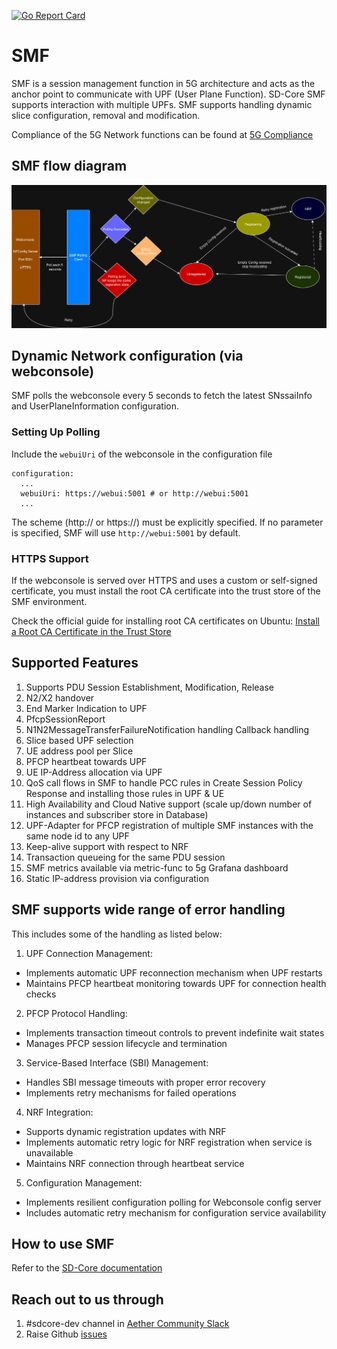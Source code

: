 <!--
SPDX-FileCopyrightText: 2025 Canonical Ltd
SPDX-FileCopyrightText: 2022-present Intel Corporation
SPDX-FileCopyrightText: 2021 Open Networking Foundation <info@opennetworking.org>
Copyright 2019 free5GC.org

SPDX-License-Identifier: Apache-2.0
-->
[![Go Report Card](https://goreportcard.com/badge/github.com/omec-project/smf)](https://goreportcard.com/report/github.com/omec-project/smf)

# SMF

SMF is a session management function in 5G architecture and acts as the anchor
point to communicate with UPF (User Plane Function). SD-Core SMF supports
interaction with multiple UPFs. SMF supports handling dynamic slice
configuration, removal and modification.

Compliance of the 5G Network functions can be found at [5G Compliance](https://docs.sd-core.opennetworking.org/main/overview/3gpp-compliance-5g.html)

## SMF flow diagram

![SMF Flow Diagram](/docs/images/README-SMF.png)

## Dynamic Network configuration (via webconsole)

SMF polls the webconsole every 5 seconds to fetch the latest SNssaiInfo and UserPlaneInformation configuration.

### Setting Up Polling

Include the `webuiUri` of the webconsole in the configuration file
```
configuration:
  ...
  webuiUri: https://webui:5001 # or http://webui:5001
  ...
```
The scheme (http:// or https://) must be explicitly specified. If no parameter is specified,
SMF will use `http://webui:5001` by default.

### HTTPS Support

If the webconsole is served over HTTPS and uses a custom or self-signed certificate,
you must install the root CA certificate into the trust store of the SMF environment.

Check the official guide for installing root CA certificates on Ubuntu:
[Install a Root CA Certificate in the Trust Store](https://documentation.ubuntu.com/server/how-to/security/install-a-root-ca-certificate-in-the-trust-store/index.html)

## Supported Features
1. Supports PDU Session Establishment, Modification, Release
2. N2/X2 handover
3. End Marker Indication to UPF
4. PfcpSessionReport
5. N1N2MessageTransferFailureNotification handling Callback handling
6. Slice based UPF selection
7. UE address pool per Slice
8. PFCP heartbeat towards UPF
9. UE IP-Address allocation via UPF
10. QoS call flows in SMF to handle PCC rules in Create Session Policy Response and installing those rules in UPF & UE
11. High Availability and Cloud Native support (scale up/down number of instances and subscriber store in Database)
12. UPF-Adapter for PFCP registration of multiple SMF instances with the same node id to any UPF
13. Keep-alive support with respect to NRF
14. Transaction queueing for the same PDU session
15. SMF metrics available via metric-func to 5g Grafana dashboard
16. Static IP-address provision via configuration

## SMF supports wide range of error handling

This includes some of the handling as listed below:
1. UPF Connection Management:
- Implements automatic UPF reconnection mechanism when UPF restarts
- Maintains PFCP heartbeat monitoring towards UPF for connection health checks
2. PFCP Protocol Handling:
- Implements transaction timeout controls to prevent indefinite wait states
- Manages PFCP session lifecycle and termination
3. Service-Based Interface (SBI) Management:
- Handles SBI message timeouts with proper error recovery
- Implements retry mechanisms for failed operations
4. NRF Integration:
- Supports dynamic registration updates with NRF
- Implements automatic retry logic for NRF registration when service is unavailable
- Maintains NRF connection through heartbeat service
5. Configuration Management:
- Implements resilient configuration polling for Webconsole config server
- Includes automatic retry mechanism for configuration service availability

## How to use SMF

Refer to the [SD-Core documentation](https://docs.sd-core.opennetworking.org/main/index.html)

## Reach out to us through

1. #sdcore-dev channel in [Aether Community Slack](https://aether5g-project.slack.com)
2. Raise Github [issues](https://github.com/omec-project/smf/issues/new)

